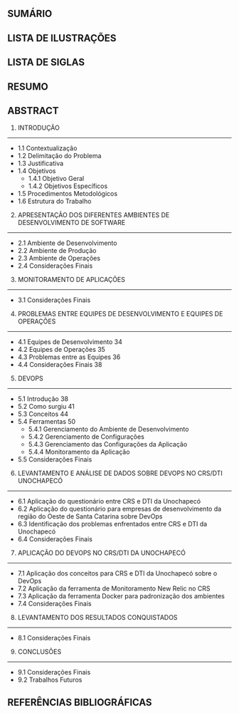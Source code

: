 SUMÁRIO
--------

LISTA DE ILUSTRAÇÕES
---------------------

LISTA DE SIGLAS
----------------

RESUMO
-------

ABSTRACT
---------

1. INTRODUÇÃO
--------------

 - 1.1 Contextualização
 - 1.2 Delimitação do Problema
 - 1.3 Justificativa
 - 1.4 Objetivos
 	- 1.4.1 Objetivo Geral
	- 1.4.2 Objetivos Específicos
 - 1.5 Procedimentos Metodológicos
 - 1.6 Estrutura do Trabalho

2. APRESENTAÇÃO DOS DIFERENTES AMBIENTES DE DESENVOLVIMENTO DE SOFTWARE
------------------------------------------------------------------------

 - 2.1 Ambiente de Desenvolvimento
 - 2.2 Ambiente de Produção
 - 2.3 Ambiente de Operações
 - 2.4 Considerações Finais

3. MONITORAMENTO DE APLICAÇÕES
-------------------------------

 - 3.1 Considerações Finais

4. PROBLEMAS ENTRE EQUIPES DE DESENVOLVIMENTO E EQUIPES DE OPERAÇÕES
---------------------------------------------------------------------

 - 4.1 Equipes de Desenvolvimento	34
 - 4.2 Equipes de Operações	35
 - 4.3 Problemas entre as Equipes	36
 - 4.4 Considerações Finais	38

5. DEVOPS
----------

 - 5.1 Introdução	38
 - 5.2 Como surgiu	41
 - 5.3 Conceitos	44
 - 5.4 Ferramentas	50
	- 5.4.1 Gerenciamento do Ambiente de Desenvolvimento
	- 5.4.2 Gerenciamento de Configurações
	- 5.4.3 Gerenciamento das Configurações da Aplicação
	- 5.4.4 Monitoramento da Aplicação
 - 5.5 Considerações Finais

6. LEVANTAMENTO E ANÁLISE DE DADOS SOBRE DEVOPS NO CRS/DTI UNOCHAPECÓ
----------------------------------------------------------------------

 - 6.1 Aplicação do questionário entre CRS e DTI da Unochapecó
 - 6.2 Aplicação do questionário para empresas de desenvolvimento da região do Oeste de Santa Catarina sobre DevOps
 - 6.3 Identificação dos problemas enfrentados entre CRS e DTI da Unochapecó
 - 6.4 Considerações Finais

7. APLICAÇÃO DO DEVOPS NO CRS/DTI DA UNOCHAPECÓ
------------------------------------------------

 - 7.1 Aplicação dos conceitos para CRS e DTI da Unochapecó sobre o DevOps
 - 7.2 Aplicação da ferramenta de Monitoramento New Relic no CRS
 - 7.3 Aplicação da ferramenta Docker para padronização dos ambientes
 - 7.4 Considerações Finais

8. LEVANTAMENTO DOS RESULTADOS CONQUISTADOS
--------------------------------------------

 - 8.1 Considerações Finais

9. CONCLUSÕES
--------------

 - 9.1 Considerações Finais
 - 9.2 Trabalhos Futuros

REFERÊNCIAS BIBLIOGRÁFICAS
---------------------------

